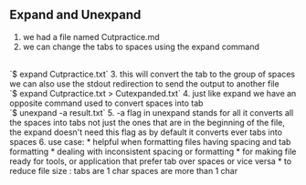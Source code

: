 ## Expand and Unexpand

1. we had a file named Cutpractice.md
2. we can change the tabs to spaces using the expand command
<br>
`$ expand Cutpractice.txt`
3. this will convert the tab to the group of spaces we can also use the stdout redirection to send the output to another file
<br> 
`$ expand Cutpractice.txt > Cutexpanded.txt`
4. just like expand we have an opposite command used to convert spaces into tab
<br>
`$ unexpand -a result.txt`
5. -a flag in unexpand stands for all it converts all the spaces into tabs not just the ones that are in the beginning of the file, the expand doesn't need this flag as by default it converts ever tabs into spaces 
6. use case:
    * helpful when formatting files having spacing and tab formatting
    * dealing with inconsistent spacing or formatting
    * for making file ready for tools, or application that prefer tab over spaces or vice versa
    * to reduce file size : tabs are 1 char spaces are more than 1 char
